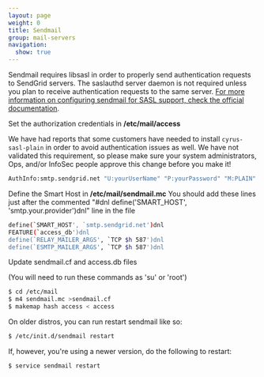 ```yaml
---
layout: page
weight: 0
title: Sendmail
group: mail-servers
navigation:
  show: true
---
```


<call-out type="warning">

Sendmail requires libsasl in order to properly send authentication requests to SendGrid servers. The saslauthd server daemon is not required unless you plan to receive authentication requests to the same server. [For more information on configuring sendmail for SASL support, check the official documentation](http://www.sendmail.com/sm/open_source/tips/compiling_sendmail/#SASL).

</call-out>

Set the authorization credentials in **/etc/mail/access**

<call-out type="warning">

We have had reports that some customers have needed to install `cyrus-sasl-plain` in order to avoid authentication issues as well. We have not validated this requirement, so please make sure your system administrators, Ops, and/or InfoSec people approve this change before you make it!

</call-out>

```bash
AuthInfo:smtp.sendgrid.net "U:yourUserName" "P:yourPassword" "M:PLAIN"
```

Define the Smart Host in **/etc/mail/sendmail.mc** You should add these lines just after the commented "\#dnl define('SMART_HOST', 'smtp.your.provider')dnl" line in the file

```bash
define(`SMART_HOST', `smtp.sendgrid.net')dnl
FEATURE(`access_db')dnl
define(`RELAY_MAILER_ARGS', `TCP $h 587')dnl
define(`ESMTP_MAILER_ARGS', `TCP $h 587')dnl
```

Update sendmail.cf and access.db files

(You will need to run these commands as 'su' or 'root')

```bash
$ cd /etc/mail
$ m4 sendmail.mc >sendmail.cf
$ makemap hash access < access
```

On older distros, you can run restart sendmail like so:

```bash
$ /etc/init.d/sendmail restart
```

If, however, you're using a newer version, do the following to restart:

```bash
$ service sendmail restart
```
